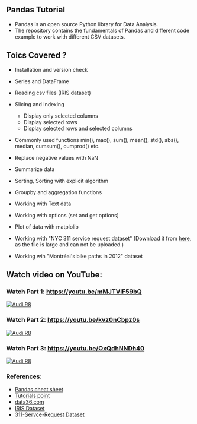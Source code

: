 ## Pandas Tutorial
- Pandas is an open source Python library for Data Analysis. 
- The repository contains the fundamentals of Pandas and different code example to work with different CSV datasets.

## Toics Covered ?
- Installation and version check
- Series and DataFrame
- Reading csv files (IRIS dataset)
- Slicing and Indexing
  - Display only selected columns
  - Display selected rows
  - Display selected rows and selected columns
- Commonly used functions min(), max(), sum(), mean(), std(), abs(), median, cumsum(), cumprod() etc. 
- Replace negative values with NaN
- Summarize data
- Sorting, Sorting with explicit algorithm
- Groupby and aggregation functions
- Working with Text data
- Working with options (set and get options)
- Plot of data with matplolib


- Working with "NYC 311 service request dataset" (Download it from [here](https://nycopendata.socrata.com/Social-Services/311-Service-Requests-from-2010-to-Present/erm2-nwe9), as the file is large and can not be uploaded.)
- Working wih "Montréal's bike paths in 2012" dataset

## Watch video on YouTube:

### Watch Part 1: https://youtu.be/mMJTVIF59bQ
[![Audi R8](https://i9.ytimg.com/vi/IYIwNQcLwZ8/mqdefault.jpg?sqp=CJztz-YF&rs=AOn4CLAuk6xXlYiN7GyrnvFwt7hcyxLe9Q&time=1557395337489)](https://www.youtube.com/watch?v=IYIwNQcLwZ8&t=2s "pandas tutorial")

### Watch Part 2: https://youtu.be/kvz0nCbpz0s
[![Audi R8](http://img.youtube.com/vi/kvz0nCbpz0s/0.jpg)](https://www.youtube.com/watch?v=kvz0nCbpz0s "pandas tutorial")

### Watch Part 3: https://youtu.be/OxQdhNNDh40
[![Audi R8](http://img.youtube.com/vi/OxQdhNNDh40/0.jpg)](https://www.youtube.com/watch?v=OxQdhNNDh40 "pandas tutorial")

### References:
- [Pandas cheat sheet](https://github.com/pandas-dev/pandas/blob/master/doc/cheatsheet/Pandas_Cheat_Sheet.pdf)
- [Tutorials point](https://www.tutorialspoint.com/python_pandas/index.htm)
- [data36.com](https://data36.com/pandas-tutorial-3-important-data-formatting-methods-merge-sort-reset_index-fillna/)
- [IRIS Dataset](https://archive.ics.uci.edu/ml/datasets/iris)
- [311-Servce-Request Dataset](https://nycopendata.socrata.com/Social-Services/311-Service-Requests-from-2010-to-Present/erm2-nwe9)
